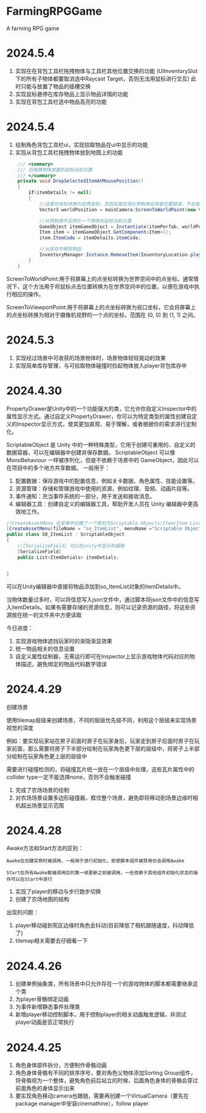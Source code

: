 # FarmingRPGGame
 A farming RPG game

  <H1>2024.5.4</H1>

  1. 实现在在背包工具栏拖拽物体与工具栏其他位置交换的功能 (UIInventorySlot下的所有子物体都要取消选中Raycast Target，否则无法用鼠标进行交互)  此时只能与放置了物品的插槽交换
  2. 实现鼠标悬停在库存物品上显示物品详情的功能
  3. 实现在背包工具栏选中物品高亮的功能

 <H1>2024.5.4</H1>

 1. 绘制角色背包工具栏ui，实现拾取物品在ui中显示的功能
 2. 实现从背包工具栏拖拽物体放到地图上的功能


```c#
    /// <summary>
    /// 将拖拽物体放置到鼠标当前位置
    /// </summary>
    private void DropSelectedItemAtMousePosition()
    {
        if(itemDetails != null)
        {
            //这里将坐标转换为世界坐标，否则后面实例化预制体会导致位置错误，不在相机范围内显示
            Vector3 worldPosition = mainCamera.ScreenToWorldPoint(new Vector3(Input.mousePosition.x, Input.mousePosition.y, -mainCamera.transform.position.z));

            //从预制体中实例化一个物体到鼠标当前位置
            GameObject itemGameObject = Instantiate(itemPerfab, worldPosition, Quaternion.identity, parentItem);
            Item item = itemGameObject.GetComponent<Item>();
            item.ItemCode = itemDetails.itemCode;

            //从库存中移除物品
            InventoryManager.Instance.RemoveItem(InventoryLocation.player,item.ItemCode);
        }
    }
```
ScreenToWorldPoint:用于将屏幕上的点坐标转换为世界空间中的点坐标。通常情况下，这个方法用于将鼠标点击位置转换为在世界空间中的位置，以便在游戏中执行相应的操作。

ScreenToViewportPoint:用于将屏幕上的点坐标转换为视口坐标，它会将屏幕上的点坐标转换为相对于摄像机视野的一个点的坐标，范围在 (0, 0) 到 (1, 1) 之间。

<H1>2024.5.3</H1>

1. 实现经过场景中可收获的场景物体时，场景物体轻轻晃动的效果
2. 实现简单库存管理，与可拾取物体碰撞时捡起物体放入player背包库存中


<H1>2024.4.30</H1>

PropertyDrawer是Unity中的一个功能强大的类，它允许你自定义Inspector中的属性显示方式。通过自定义PropertyDrawer，你可以为特定类型的属性创建自定义的Inspector显示方式，使其更加直观、易于理解，或者根据你的需求进行定制化。

ScriptableObject 是 Unity 中的一种特殊类型，它用于创建可重用的、自定义的数据容器，可以在编辑器中创建并保存数据。
ScriptableObject 可以像 MonoBehaviour 一样被序列化，但是不依赖于场景中的 GameObject，因此可以在项目中的多个地方共享数据。
一般用于：

1. 配置数据：保存游戏中的配置信息，例如关卡数据、角色属性、技能设置等。
2. 资源管理：存储和管理游戏中使用的资源，例如纹理、音频、动画片段等。
3. 事件通知：充当事件系统的一部分，用于发送和接收消息。
4. 编辑器工具：创建自定义的编辑器工具，帮助开发人员在 Unity 编辑器中更高效地工作。

```c#
//CreateAssetMenu 在菜单中创建了一个类别为Scriptable Objects/Item/Item List的对象，默认名字是so_ItemList：
[CreateAssetMenu(fileName = "so_ItemList", menuName ="Scriptable Objects/Item/Item List")]
public class SO_ItemList : ScriptableObject
{
    //[SerializeField] 可以在unity中显示和编辑
    [SerializeField]
    public List<ItemDetials> itemDetials;


}
```
可以在Unity编辑器中直接将物品添加到so_ItemList对象的itemDetails中。

当物体数量过多时，可以将信息写入json文件中，通过脚本将json文件中的信息写入itemDetails。如果有需要存储的资源信息，则可以记录资源的路径，将这些资源放在统一的文件夹中方便读取


今日进度：

 1. 实现游戏物体遮挡玩家时的渐隐渐显效果
 2. 统一物品相关的信息设置
 3. 自定义属性绘制器，无需运行即可在Inspector上显示游戏物体代码对应的物体描述，避免绑定的物品代码数字错误

<H1>2024.4.29</H1>
创建场景 

使用tilemap层级来创建场景，不同的层级优先级不同，利用这个层级来实现场景视觉的深度

例如：要实现玩家站在房子前面时房子在玩家身后，玩家走到房子后面时房子在玩家前面，那么需要将房子下半部分绘制在玩家角色更下层的层级中，将房子上半部分绘制在玩家角色更上层的层级中

需要进行碰撞检测的，将碰撞瓦片统一放在一个层级中处理，这些瓦片属性中的collider type一定不能选择none，否则不会触发碰撞

1. 完成了农场场景的绘制
2. 对农场场景设置多边形碰撞器，框住整个场景，避免即将移动到场景边缘时相机超出场景显示范围

 <H1>2024.4.28</H1>
 Awake方法和Start方法的区别：
  
    Awake在创建实例时被调用，一般用于进行初始化，即使脚本组件被禁用也会调用Awake

    Start在所有Awake都被调用后的第一帧更新之前被调用，一些依赖于其他组件初始化状态的操作可以在Start中进行

1. 实现了player的移动与步行跑步切换
2. 创建了农场地图的结构

 
 出现的问题：

 1. player移动碰到死区边缘时角色会抖动(目前降低了相机跟随速度，抖动降低了)
 2. tilemap相关需要去仔细看一下

 <H1>2024.4.26</H1>

1. 创建单例抽象类，所有场景中只允许存在一个的游戏物体的脚本都需要继承这个类
2. 为player骨骼绑定动画
3. 为事件新增静态事件处理类
4. 新增player移动控制脚本，用于控制player的相关动画触发逻辑，并测试player动画是否正常执行



 <H1>2024.4.25</H1>

 1. 角色身体部件拆分，方便制作骨骼动画
 2. 角色身体骨骼有不同的排序序号，要对角色父物体添加Sorting Group组件，将骨骼视为一个整体，避免角色前后站立的时候，后面角色身体的骨骼会穿过前面角色的身体显示出来
 3. 要实现角色移动camera也跟随，需要再创建一个VirtualCamera（要先在package manager中安装cinemathine），follow player
